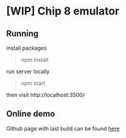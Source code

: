 # [WIP] Chip 8 emulator

## Running

install packages
> npm install

run server locally

> npm start

then visit http://localhost:3500/

## Online demo

Github page with last build can be found [here](https://grzegorzmoskal.github.io/chip8-ts/)

